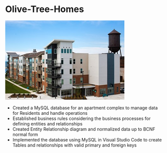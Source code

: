 # Olive-Tree-Homes
![](Exteriors7891.jpg)

- Created a MySQL database for an apartment complex to manage data for Residents and handle operations 
- Established business rules considering the business processes for defining entities and relationships
- Created Entity Relationship diagram and normalized data up to BCNF normal form 
- Implemented the database using MySQL in Visual Studio Code to create Tables and relationships with valid primary and foreign keys  
